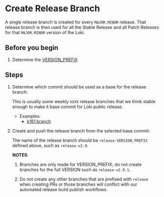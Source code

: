 # Create Release Branch

A single release branch is created for every `MAJOR.MINOR` release. That release branch is then used for all the Stable Release and all Patch Releases for that `MAJOR.MINOR` version of the Loki.

## Before you begin

1. Determine the [VERSION_PREFIX](concepts/version.md)

## Steps

1. Determine which commit should be used as a base for the release branch:

	This is usually some weekly `kXXX` release branches that we think stable enough to make it base commit for Loki public release.

	- Examples:
		- [k161 branch](https://github.com/grafana/loki/tree/k161)

1. Create and push the release branch from the selected base commit:

	The name of the release branch should be `release-VERSION_PREFIX` defined above, such as `release-v2.9`.

	**NOTES**:
	1. Branches are only made for VERSION_PREFIX; do not create branches for the full VERSION such as `release-v2.9.1`.

	1. Do not create any other branches that are prefixed with `release` when creating PRs or those branches will conflict with our automated release build publish workflows.
